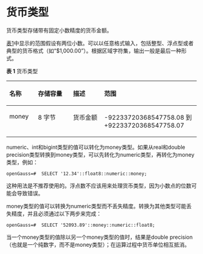 # 货币类型

货币类型存储带有固定小数精度的货币金额。

[表1](#zh-cn_topic_0283137734_zh-cn_topic_0237121928_zh-cn_topic_0059778615_t7ceeb3b97d5d489a84770f824d7e017b)中显示的范围假设有两位小数。可以以任意格式输入，包括整型、浮点型或者典型的货币格式（如“$1,000.00”）。根据区域字符集，输出一般是最后一种形式。

**表 1**  货币类型

<a name="zh-cn_topic_0283137734_zh-cn_topic_0237121928_zh-cn_topic_0059778615_t7ceeb3b97d5d489a84770f824d7e017b"></a>
<table><thead align="left"><tr id="zh-cn_topic_0283137734_zh-cn_topic_0237121928_zh-cn_topic_0059778615_zh-cn_topic_0058965764_row1223216837"><th class="cellrowborder" valign="top" width="15.040000000000001%" id="mcps1.2.5.1.1"><p id="zh-cn_topic_0283137734_zh-cn_topic_0237121928_zh-cn_topic_0059778615_aaef24d8917954d51bac11faec487ca5d"><a name="zh-cn_topic_0283137734_zh-cn_topic_0237121928_zh-cn_topic_0059778615_aaef24d8917954d51bac11faec487ca5d"></a><a name="zh-cn_topic_0283137734_zh-cn_topic_0237121928_zh-cn_topic_0059778615_aaef24d8917954d51bac11faec487ca5d"></a>名称</p>
</th>
<th class="cellrowborder" valign="top" width="18.42%" id="mcps1.2.5.1.2"><p id="zh-cn_topic_0283137734_zh-cn_topic_0237121928_zh-cn_topic_0059778615_a8f237792e77a49e2a71a9649bbc3058b"><a name="zh-cn_topic_0283137734_zh-cn_topic_0237121928_zh-cn_topic_0059778615_a8f237792e77a49e2a71a9649bbc3058b"></a><a name="zh-cn_topic_0283137734_zh-cn_topic_0237121928_zh-cn_topic_0059778615_a8f237792e77a49e2a71a9649bbc3058b"></a>存储容量</p>
</th>
<th class="cellrowborder" valign="top" width="16.35%" id="mcps1.2.5.1.3"><p id="zh-cn_topic_0283137734_zh-cn_topic_0237121928_zh-cn_topic_0059778615_ac41c191caac54cf3a1eaa468c9c151f7"><a name="zh-cn_topic_0283137734_zh-cn_topic_0237121928_zh-cn_topic_0059778615_ac41c191caac54cf3a1eaa468c9c151f7"></a><a name="zh-cn_topic_0283137734_zh-cn_topic_0237121928_zh-cn_topic_0059778615_ac41c191caac54cf3a1eaa468c9c151f7"></a>描述</p>
</th>
<th class="cellrowborder" valign="top" width="50.19%" id="mcps1.2.5.1.4"><p id="zh-cn_topic_0283137734_zh-cn_topic_0237121928_zh-cn_topic_0059778615_a7a35010f77d14eb9a510d4e9774094ea"><a name="zh-cn_topic_0283137734_zh-cn_topic_0237121928_zh-cn_topic_0059778615_a7a35010f77d14eb9a510d4e9774094ea"></a><a name="zh-cn_topic_0283137734_zh-cn_topic_0237121928_zh-cn_topic_0059778615_a7a35010f77d14eb9a510d4e9774094ea"></a>范围</p>
</th>
</tr>
</thead>
<tbody><tr id="zh-cn_topic_0283137734_zh-cn_topic_0237121928_zh-cn_topic_0059778615_zh-cn_topic_0058965764_row82322837"><td class="cellrowborder" valign="top" width="15.040000000000001%" headers="mcps1.2.5.1.1 "><p id="zh-cn_topic_0283137734_zh-cn_topic_0237121928_zh-cn_topic_0059778615_zh-cn_topic_0058965764_p132327837"><a name="zh-cn_topic_0283137734_zh-cn_topic_0237121928_zh-cn_topic_0059778615_zh-cn_topic_0058965764_p132327837"></a><a name="zh-cn_topic_0283137734_zh-cn_topic_0237121928_zh-cn_topic_0059778615_zh-cn_topic_0058965764_p132327837"></a>money</p>
</td>
<td class="cellrowborder" valign="top" width="18.42%" headers="mcps1.2.5.1.2 "><p id="zh-cn_topic_0283137734_zh-cn_topic_0237121928_zh-cn_topic_0059778615_zh-cn_topic_0058965764_p1223213837"><a name="zh-cn_topic_0283137734_zh-cn_topic_0237121928_zh-cn_topic_0059778615_zh-cn_topic_0058965764_p1223213837"></a><a name="zh-cn_topic_0283137734_zh-cn_topic_0237121928_zh-cn_topic_0059778615_zh-cn_topic_0058965764_p1223213837"></a>8 字节</p>
</td>
<td class="cellrowborder" valign="top" width="16.35%" headers="mcps1.2.5.1.3 "><p id="zh-cn_topic_0283137734_zh-cn_topic_0237121928_zh-cn_topic_0059778615_zh-cn_topic_0058965764_p1623211837"><a name="zh-cn_topic_0283137734_zh-cn_topic_0237121928_zh-cn_topic_0059778615_zh-cn_topic_0058965764_p1623211837"></a><a name="zh-cn_topic_0283137734_zh-cn_topic_0237121928_zh-cn_topic_0059778615_zh-cn_topic_0058965764_p1623211837"></a>货币金额</p>
</td>
<td class="cellrowborder" valign="top" width="50.19%" headers="mcps1.2.5.1.4 "><p id="zh-cn_topic_0283137734_zh-cn_topic_0237121928_zh-cn_topic_0059778615_zh-cn_topic_0058965764_p62339837"><a name="zh-cn_topic_0283137734_zh-cn_topic_0237121928_zh-cn_topic_0059778615_zh-cn_topic_0058965764_p62339837"></a><a name="zh-cn_topic_0283137734_zh-cn_topic_0237121928_zh-cn_topic_0059778615_zh-cn_topic_0058965764_p62339837"></a>-92233720368547758.08 到 +92233720368547758.07</p>
</td>
</tr>
</tbody>
</table>

numeric、int和bigint类型的值可以转化为money类型。如果从real和double precision类型转换到money类型，可以先转化为numeric类型，再转化为money类型，例如：

```
openGauss=#  SELECT '12.34'::float8::numeric::money;
```

这种用法是不推荐使用的。浮点数不应该用来处理货币类型，因为小数点的位数可能会导致错误。

money类型的值可以转换为numeric类型而不丢失精度。转换为其他类型可能丢失精度，并且必须通过以下两步来完成：

```
openGauss=#  SELECT '52093.89'::money::numeric::float8;
```

当一个money类型的值除以另一个money类型的值时，结果是double precision（也就是一个纯数字，而不是money类型）；在运算过程中货币单位相互抵消。

